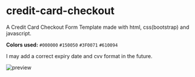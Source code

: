 # credit-card-checkout
A Credit Card Checkout Form Template made with html, css(bootstrap) and javascript.

**Colors used:** `#000000` `#150050` `#3F0071` `#610094`

I may add a correct expiry date and cvv format in the future.

![preview](https://user-images.githubusercontent.com/29844061/180825596-296c191c-47dd-4c6d-82e8-692a1761ec34.png)
